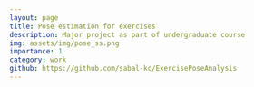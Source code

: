 ```yaml
---
layout: page
title: Pose estimation for exercises
description: Major project as part of undergraduate course
img: assets/img/pose_ss.png
importance: 1
category: work
github: https://github.com/sabal-kc/ExercisePoseAnalysis
---
```

